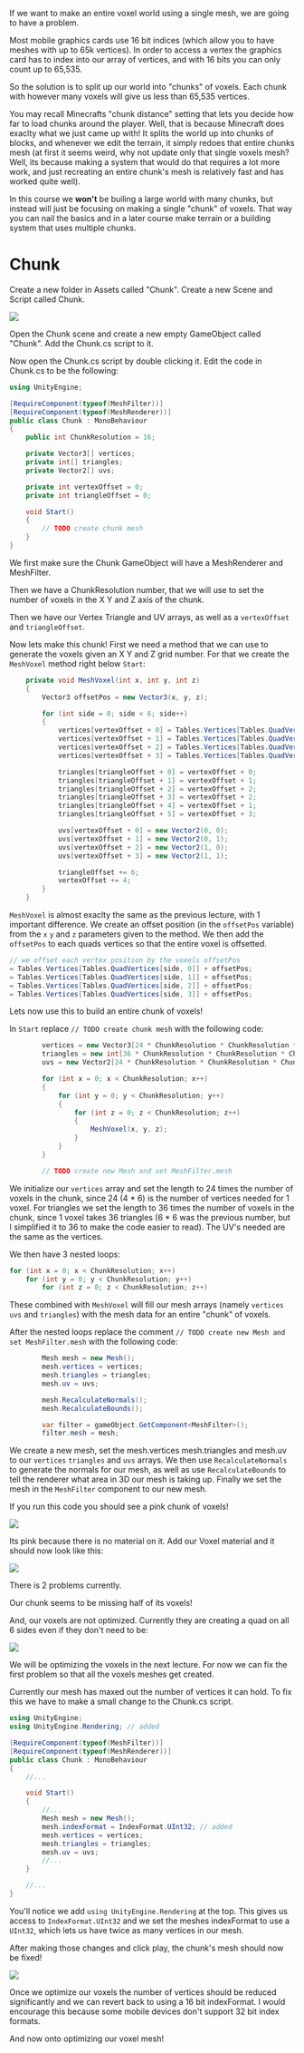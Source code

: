 If we want to make an entire voxel world using a single mesh, we are going to have a problem. 

Most mobile graphics cards use 16 bit indices (which allow you to have meshes with up to 65k vertices). In order to access a vertex the graphics card has to index into our array of vertices, and with 16 bits you can only count up to 65,535.

So the solution is to split up our world into "chunks" of voxels. Each chunk with however many voxels will give us less than 65,535 vertices.

You may recall Minecrafts "chunk distance" setting that lets you decide how far to load chunks around the player. Well, that is because Minecraft does exaclty what we just came up with! It splits the world up into chunks of blocks, and whenever we edit the terrain, it simply redoes that entire chunks mesh (at first it seems weird, why not update only that single voxels mesh? Well, its because making a system that would do that requires a lot more work, and just recreating an entire chunk's mesh is relatively fast and has worked quite well).

In this course we **won't** be builing a large world with many chunks, but instead will just be focusing on making a single "chunk" of voxels. That way you can nail the basics and in a later course make terrain or a building system that uses multiple chunks.

# Chunk
Create a new folder in Assets called "Chunk". Create a new Scene and Script called Chunk.

![](/Assets/project_assets_chunk.png)

Open the Chunk scene and create a new empty GameObject called "Chunk". Add the Chunk.cs script to it.

Now open the Chunk.cs script by double clicking it. Edit the code in Chunk.cs to be the following:

```cs
using UnityEngine;

[RequireComponent(typeof(MeshFilter))]
[RequireComponent(typeof(MeshRenderer))]
public class Chunk : MonoBehaviour
{
    public int ChunkResolution = 16;

    private Vector3[] vertices;
    private int[] triangles;
    private Vector2[] uvs;

    private int vertexOffset = 0;
    private int triangleOffset = 0;

    void Start()
    {
        // TODO create chunk mesh
    }
}
```

We first make sure the Chunk GameObject will have a MeshRenderer and MeshFilter.

Then we have a ChunkResolution number, that we will use to set the number of voxels in the X Y and Z axis of the chunk.

Then we have our Vertex Triangle and UV arrays, as well as a `vertexOffset` and `triangleOffset`.

Now lets make this chunk! First we need a method that we can use to generate the voxels given an X Y and Z grid number. For that we create the `MeshVoxel` method right below `Start`:

```cs
	private void MeshVoxel(int x, int y, int z)
    {
        Vector3 offsetPos = new Vector3(x, y, z);

        for (int side = 0; side < 6; side++)
        {
            vertices[vertexOffset + 0] = Tables.Vertices[Tables.QuadVertices[side, 0]] + offsetPos;
            vertices[vertexOffset + 1] = Tables.Vertices[Tables.QuadVertices[side, 1]] + offsetPos;
            vertices[vertexOffset + 2] = Tables.Vertices[Tables.QuadVertices[side, 2]] + offsetPos;
            vertices[vertexOffset + 3] = Tables.Vertices[Tables.QuadVertices[side, 3]] + offsetPos;

            triangles[triangleOffset + 0] = vertexOffset + 0;
            triangles[triangleOffset + 1] = vertexOffset + 1;
            triangles[triangleOffset + 2] = vertexOffset + 2;
            triangles[triangleOffset + 3] = vertexOffset + 2;
            triangles[triangleOffset + 4] = vertexOffset + 1;
            triangles[triangleOffset + 5] = vertexOffset + 3;

            uvs[vertexOffset + 0] = new Vector2(0, 0);
            uvs[vertexOffset + 1] = new Vector2(0, 1);
            uvs[vertexOffset + 2] = new Vector2(1, 0);
            uvs[vertexOffset + 3] = new Vector2(1, 1);

            triangleOffset += 6;
            vertexOffset += 4;
        }
    }
```

`MeshVoxel` is almost exaclty the same as the previous lecture, with 1 important difference. We create an offset position (in the `offsetPos` variable) from the `x` `y` and `z` parameters given to the method. We then add the `offsetPos` to each quads vertices so that the entire voxel is offsetted.

```cs
// we offset each vertex position by the voxels offsetPos
= Tables.Vertices[Tables.QuadVertices[side, 0]] + offsetPos;
= Tables.Vertices[Tables.QuadVertices[side, 1]] + offsetPos;
= Tables.Vertices[Tables.QuadVertices[side, 2]] + offsetPos;
= Tables.Vertices[Tables.QuadVertices[side, 3]] + offsetPos;
```

Lets now use this to build an entire chunk of voxels! 

In `Start` replace `// TODO create chunk mesh` with the following code:

```cs
		vertices = new Vector3[24 * ChunkResolution * ChunkResolution * ChunkResolution];
        triangles = new int[36 * ChunkResolution * ChunkResolution * ChunkResolution];
        uvs = new Vector2[24 * ChunkResolution * ChunkResolution * ChunkResolution];

        for (int x = 0; x < ChunkResolution; x++)
        {
            for (int y = 0; y < ChunkResolution; y++)
            {
                for (int z = 0; z < ChunkResolution; z++)
                {
                    MeshVoxel(x, y, z);
                }
            }
        }

		// TODO create new Mesh and set MeshFilter.mesh
```

We initialize our `vertices` array and set the length to 24 times the number of voxels in the chunk, since 24 (4 * 6) is the number of vertices needed for 1 voxel. For triangles we set the length to 36 times the number of voxels in the chunk, since 1 voxel takes 36 triangles (6 * 6 was the previous number, but I simplified it to 36 to make the code easier to read). The UV's needed are the same as the vertices.

We then have 3 nested loops:

```cs
for (int x = 0; x < ChunkResolution; x++)
	for (int y = 0; y < ChunkResolution; y++)
		for (int z = 0; z < ChunkResolution; z++)
```

These combined with `MeshVoxel` will fill our mesh arrays (namely `vertices` `uvs` and `triangles`) with the mesh data for an entire "chunk" of voxels.

After the nested loops replace the comment `// TODO create new Mesh and set MeshFilter.mesh` with the following code:

```cs
        Mesh mesh = new Mesh();
        mesh.vertices = vertices;
        mesh.triangles = triangles;
        mesh.uv = uvs;

        mesh.RecalculateNormals();
        mesh.RecalculateBounds();

        var filter = gameObject.GetComponent<MeshFilter>();
        filter.mesh = mesh;
```

We create a new mesh, set the mesh.vertices mesh.triangles and mesh.uv to our `vertices` `triangles` and `uvs` arrays. We then use `RecalculateNormals` to generate the normals for our mesh, as well as use `RecalculateBounds` to tell the renderer what area in 3D our mesh is taking up. Finally we set the mesh in the `MeshFilter` component to our new mesh. 

If you run this code you should see a pink chunk of voxels!

![](/Assets/pink_chunk.png)

Its pink because there is no material on it. Add our Voxel material and it should now look like this:

![](/Assets/chunk_incomplete.png)

There is 2 problems currently.

Our chunk seems to be missing half of its voxels!

And, our voxels are not optimized. Currently they are creating a quad on all 6 sides even if they don't need to be:

![](/Assets/2D_voxel_terrain_unoptimized.png)

We will be optimizing the voxels in the next lecture. For now we can fix the first problem so that all the voxels meshes get created. 

Currently our mesh has maxed out the number of vertices it can hold. To fix this we have to make a small change to the Chunk.cs script.

```cs
using UnityEngine;
using UnityEngine.Rendering; // added

[RequireComponent(typeof(MeshFilter))]
[RequireComponent(typeof(MeshRenderer))]
public class Chunk : MonoBehaviour
{
	//...

    void Start()
    {
		//...
        Mesh mesh = new Mesh();
        mesh.indexFormat = IndexFormat.UInt32; // added
        mesh.vertices = vertices;
        mesh.triangles = triangles;
        mesh.uv = uvs;
		//...
    }

	//...
}
```

You'll notice we add `using UnityEngine.Rendering` at the top. This gives us access to `IndexFormat.UInt32` and we set the meshes indexFormat to use a `UInt32`, which lets us have twice as many vertices in our mesh.

After making those changes and click play, the chunk's mesh should now be fixed!

![](/Assets/chunk_first.png)

Once we optimize our voxels the number of vertices should be reduced significantly and we can revert back to using a 16 bit indexFormat. I would encourage this because some mobile devices don't support 32 bit index formats.

And now onto optimizing our voxel mesh!